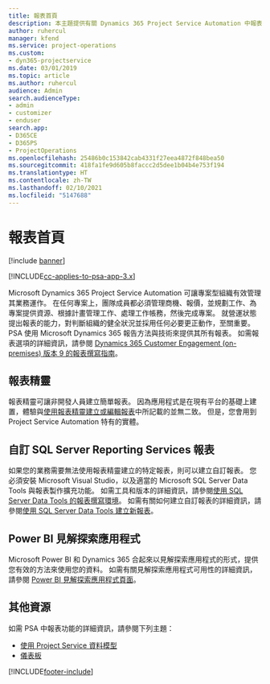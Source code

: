 ```yaml
---
title: 報表首頁
description: 本主題提供有關 Dynamics 365 Project Service Automation 中報表的資訊。
author: ruhercul
manager: kfend
ms.service: project-operations
ms.custom:
- dyn365-projectservice
ms.date: 03/01/2019
ms.topic: article
ms.author: ruhercul
audience: Admin
search.audienceType:
- admin
- customizer
- enduser
search.app:
- D365CE
- D365PS
- ProjectOperations
ms.openlocfilehash: 25486b0c153842cab4331f27eea4872f848bea50
ms.sourcegitcommit: 418fa1fe9d605b8faccc2d5dee1b04b4e753f194
ms.translationtype: HT
ms.contentlocale: zh-TW
ms.lasthandoff: 02/10/2021
ms.locfileid: "5147688"
---
```

# <a name="reporting-home-page"></a>報表首頁

[!include [banner](../includes/psa-now-project-operations.md)]

[!INCLUDE[cc-applies-to-psa-app-3.x](../includes/cc-applies-to-psa-app-3x.md)]

Microsoft Dynamics 365 Project Service Automation 可讓專案型組織有效管理其業務運作。 在任何專案上，團隊成員都必須管理商機、報價，並規劃工作、為專案提供資源、根據計畫管理工作、處理工作帳務，然後完成專案。 就營運狀態提出報表的能力，對判斷組織的健全狀況並採用任何必要更正動作，至關重要。 PSA 使用 Microsoft Dynamics 365 報告方法與技術來提供其所有報表。 如需報表選項的詳細資訊，請參閱 [Dynamics 365 Customer Engagement (on-premises) 版本 9 的報表撰寫指南](https://docs.microsoft.com/dynamics365/customerengagement/on-premises/analytics/reporting-analytics-with-dynamics-365)。

## <a name="report-wizard"></a>報表精靈

報表精靈可讓非開發人員建立簡單報表。 因為應用程式是在現有平台的基礎上建置，體驗與[使用報表精靈建立或編輯報表](https://docs.microsoft.com/dynamics365/customerengagement/on-premises/basics/create-edit-copy-report-wizard)中所記載的並無二致。 但是，您會用到 Project Service Automation 特有的實體。

## <a name="custom-sql-server-reporting-services-reports"></a>自訂 SQL Server Reporting Services 報表

如果您的業務需要無法使用報表精靈建立的特定報表，則可以建立自訂報表。 您必須安裝 Microsoft Visual Studio，以及適當的 Microsoft SQL Server Data Tools 與報表製作擴充功能。 如需工具和版本的詳細資訊，請參閱[使用 SQL Server Data Tools  的報表撰寫環境](https://docs.microsoft.com/dynamics365/customerengagement/on-premises/analytics/report-writing-environment-using-sql-server-data-tools)。 如需有關如何建立自訂報表的詳細資訊，請參閱[使用 SQL Server Data Tools 建立新報表](https://docs.microsoft.com/dynamics365/customerengagement/on-premises/analytics/create-a-new-report-using-sql-server-data-tools)。

## <a name="power-bi-insights-apps"></a>Power BI 見解探索應用程式

Microsoft Power BI 和 Dynamics 365 合起來以見解探索應用程式的形式，提供您有效的方法來使用您的資料。 如需有關見解探索應用程式可用性的詳細資訊，請參閱 [Power BI 見解探索應用程式頁面](https://powerbi.microsoft.com/power-bi-insights-apps/)。


## <a name="additional-resources"></a>其他資源
如需 PSA 中報表功能的詳細資訊，請參閱下列主題：

- [使用 Project Service 資料模型](reports-working-project-service-data-model.md)
- [儀表板 ](reports-dashboards.md)



[!INCLUDE[footer-include](../includes/footer-banner.md)]